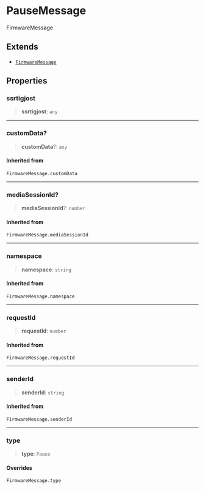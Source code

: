 # PauseMessage

FirmwareMessage

## Extends

- [`FirmwareMessage`](reference/type-aliases/FirmwareMessage.md)

## Properties

### __ssrtigjost__

> **__ssrtigjost__**: `any`

***

### customData?

> **customData**?: `any`

#### Inherited from

`FirmwareMessage.customData`

***

### mediaSessionId?

> **mediaSessionId**?: `number`

#### Inherited from

`FirmwareMessage.mediaSessionId`

***

### namespace

> **namespace**: `string`

#### Inherited from

`FirmwareMessage.namespace`

***

### requestId

> **requestId**: `number`

#### Inherited from

`FirmwareMessage.requestId`

***

### senderId

> **senderId**: `string`

#### Inherited from

`FirmwareMessage.senderId`

***

### type

> **type**: `Pause`

#### Overrides

`FirmwareMessage.type`
